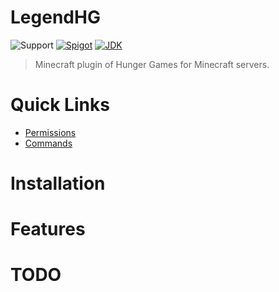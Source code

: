 # LegendHG

![Support](https://img.shields.io/badge/Minecraft-1.7--1.8-green.svg)
[![Spigot](https://img.shields.io/badge/PaperSport-1.8.8-yellow.svg)](https://www.spigotmc.org/resources/nametagedit.3836/)
[![JDK](https://img.shields.io/badge/JDK-1.8-blue.svg)](https://jdk.java.net/java-se-ri/8-MR3)

> Minecraft plugin of Hunger Games for Minecraft servers.

# Quick Links
* [Permissions](documentation/Permissions.creole)
* [Commands](documentation/Commands.creole)

# Installation

# Features

# TODO